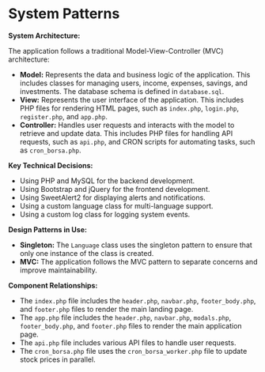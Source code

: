# System Patterns

**System Architecture:**

The application follows a traditional Model-View-Controller (MVC) architecture:

*   **Model:** Represents the data and business logic of the application. This includes classes for managing users, income, expenses, savings, and investments. The database schema is defined in `database.sql`.
*   **View:** Represents the user interface of the application. This includes PHP files for rendering HTML pages, such as `index.php`, `login.php`, `register.php`, and `app.php`.
*   **Controller:** Handles user requests and interacts with the model to retrieve and update data. This includes PHP files for handling API requests, such as `api.php`, and CRON scripts for automating tasks, such as `cron_borsa.php`.

**Key Technical Decisions:**

*   Using PHP and MySQL for the backend development.
*   Using Bootstrap and jQuery for the frontend development.
*   Using SweetAlert2 for displaying alerts and notifications.
*   Using a custom language class for multi-language support.
*   Using a custom log class for logging system events.

**Design Patterns in Use:**

*   **Singleton:** The `Language` class uses the singleton pattern to ensure that only one instance of the class is created.
*   **MVC:** The application follows the MVC pattern to separate concerns and improve maintainability.

**Component Relationships:**

*   The `index.php` file includes the `header.php`, `navbar.php`, `footer_body.php`, and `footer.php` files to render the main landing page.
*   The `app.php` file includes the `header.php`, `navbar.php`, `modals.php`, `footer_body.php`, and `footer.php` files to render the main application page.
*   The `api.php` file includes various API files to handle user requests.
*   The `cron_borsa.php` file uses the `cron_borsa_worker.php` file to update stock prices in parallel.